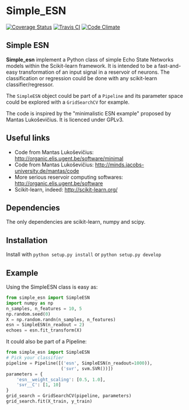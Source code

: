 # Simple_ESN

[![Coverage Status](https://coveralls.io/repos/sylvchev/simple_esn/badge.svg?branch=master&service=github)](https://coveralls.io/github/sylvchev/simple_esn?branch=master)
[![Travis CI](https://travis-ci.org/sylvchev/simple_esn.svg?branch=master)](https://travis-ci.org/sylvchev/simple_esn)
[![Code Climate](https://codeclimate.com/github/sylvchev/simple_esn/badges/gpa.svg)](https://codeclimate.com/github/sylvchev/simple_esn)

## Simple ESN

**Simple_esn** implement a Python class of simple Echo State Networks models
within the Scikit-learn framework. It is intended to be a fast-and-easy
transformation of an input signal in a reservoir of neurons. The classification
or regression could be done with any scikit-learn classifier/regressor.

The `SimpleESN` object could be part of a `Pipeline` and its parameter space could
be explored with a `GridSearchCV` for example.

The code is inspired by the "minimalistic ESN example" proposed by Mantas
Lukoševičius. It is licenced under GPLv3.

## Useful links

-   Code from Mantas Lukoševičius: http://organic.elis.ugent.be/software/minimal
-   Code from Mantas Lukoševičius: http://minds.jacobs-university.de/mantas/code
-   More serious reservoir computing softwares: http://organic.elis.ugent.be/software
-   Scikit-learn, indeed: http://scikit-learn.org/

## Dependencies

The only dependencies are scikit-learn, numpy and scipy.

## Installation

Install with `python setup.py install` or `python setup.py develop`

## Example

Using the SimpleESN class is easy as:

```python
from simple_esn import SimpleESN
import numpy as np
n_samples, n_features = 10, 5
np.random.seed(0)
X = np.random.randn(n_samples, n_features)
esn = SimpleESN(n_readout = 2)
echoes = esn.fit_transform(X)
```

It could also be part of a Pipeline:

```python
from simple_esn import SimpleESN
# Pick your classifier
pipeline = Pipeline([('esn', SimpleESN(n_readout=1000)),
                     ('svr', svm.SVR())])
parameters = {
    'esn__weight_scaling': [0.5, 1.0],
    'svr__C': [1, 10]
}
grid_search = GridSearchCV(pipeline, parameters)
grid_search.fit(X_train, y_train)
```
